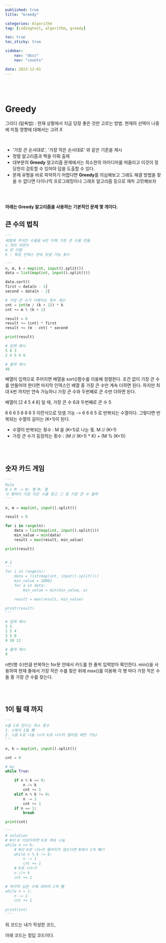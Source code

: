 ```yaml
---
published: true
title: "Greedy"

categories: Algorithm
tag: [codingtest, algorithm, greedy]

toc: true
toc_sticky: true

sidebar:
    nav: "docs"
    nav: "counts"

date: 2023-12-01
---
```

<br>
<br>

# Greedy

그리디 (탐욕법) : 현재 상황에서 지금 당장 좋은 것만 고르는 방법. 현재의 선택이 나중에 미칠 영향에 대해서는 고려 X

<br>

- '가장 큰 순서대로', '가장 작은 순서대로' 와 같은 기준을 제시
- 정렬 알고리즘과 짝을 이뤄 출제
- 대부분의 **Greedy** 알고리즘 문제에서는 최소한의 아이디어를 떠올리고 이것이 정당한지 검토할 수 있어야 답을 도출할 수 있다.
- 문제 유형을 바로 파악하기 어렵다면 **Greedy**를 의심해보고 그래도 해결 방법을 찾을 수 없다면 다이나믹 프로그래밍이나 그래프 알고리즘 등으로 재차 고민해보자




<br>
<br>

**아래는 Greedy 알고리즘을 사용하는 기본적인 문제 몇 개이다.**
<br>

## 큰 수의 법칙

```python
'''
배열에 주어진 수들을 m번 더해 가장 큰 수를 만듦
n 개의 자연수
m 번 더함
k : 특정 인덱스 연속 덧셈 가능 횟수

'''
n, m, k = map(int, input().split())
data = list(map(int, input().split()))

data.sort()
first = data[n - 1]
second = data[n - 2]

# 가장 큰 수가 더해지는 횟수 계산
cnt = int(m / (k + 1)) * k
cnt += m % (k + 1)

result = 0
result += (cnt) * first
result += (m - cnt) * second

print(result)
```
```python
# 입력 예시
5 8 3
2 4 5 4 6

# 출력 예시
46
```

배열이 입력으로 주어지면 배열을 sort()함수를 이용해 정렬한다. 조건 없이 가장 큰 수를 만들어야 한다면 마지막 인덱스인 배열 중 가장 큰 수만 계속 더하면 된다.
하지만 최대 k번 까지만 연속 가능하니 가장 큰 수와 두번째로 큰 수만 더하면 된다.

배열이 [2 4 5 4 6] 일 때, 가장 큰 수 6과 두번째로 큰 수 5

6 6 6 5 6 6 6 5 이런식으로 덧셈 가능 -> 6 6 6 5 로 반복되는 수열이다. 그렇다면 반복되는 수열의 길이는 (K+1)이 된다.

- 수열이 반복되는 횟수 : M 을 (K+1)로 나눈 몫. M // (K+1)
- 가장 큰 수가 등장하는 횟수 : (M // (K+1) * K) + (M % (K+1)) 

<br>
<br>

## 숫자 카드 게임

```python
'''
Rule
N x M -> N: 행 M: 열
각 행마다 가장 작은 수를 찾고 그 중 가장 큰 수 출력
'''

n, m = map(int, input().split())

result = 0

for i in range(n):
    data = list(map(int, input().split()))
    min_value = min(data)
    result = max(result, min_value)

print(result)


# 2
'''
for i in range(n):
    data = list(map(int, input().split()))
    min_value = 10001
    for a in data:
        min_value = min(min_value, a)

    result = max(result, min_value)

print(result)
'''
```
```python
# 입력 예시
3 3
1 5 4
3 5 8
9 10 11

# 출력 예시
9
```

n번(행 수)만큼 반복하는 for문 안에서 카드를 한 줄씩 입력받아 확인한다. min()을 사용하여 현재 줄에서 가장 작은 수를 찾은 뒤에 max()를 이용해 각 행 마다 가장 작은 수들 중 가장 큰 수를 찾는다.

<br>
<br>

## 1이 될 때 까지

```python
'''
n을 1로 만드는 최소 횟수
1. n에서 1을 뺌
2. n을 k로 나눔 (n이 k로 나누어 떨어질 때만 가능)
'''

n, k = map(int, input().split())

cnt = 0

# my
while True:

    if n % k == 0:
        n /= k
        cnt += 1
    elif n % k != 0:
        n -= 1
        cnt += 1
    if n == 1:
        break

print(cnt)

'''
# solution
# N이 K 이상이라면 K로 계속 나눔
while n >= k:
    # N이 K로 나누어 떨어지지 않는다면 N에서 1씩 빼기
    while n % k != 0:
        n -= 1
        cnt += 1
    # K로 나누기
    n //= k
    cnt += 1

# 마지막 남은 수에 대하여 1씩 뺌    
while n > 1:
    n -= 1
    cnt += 1
    
print(cnt)
'''
```

위 코드는 내가 작성한 코드,

아래 코드는 정답 코드이다.





